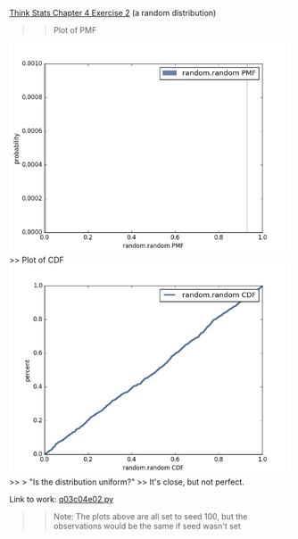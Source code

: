 [Think Stats Chapter 4 Exercise 2](http://greenteapress.com/thinkstats2/html/thinkstats2005.html#toc41) (a random distribution)

>> Plot of PMF  
<img src="https://github.com/giancarlo-garbagnati/dsp/raw/master/statistics/Q03-PMF.png" title="PMF"/>  
>> Plot of CDF
<img src="https://github.com/giancarlo-garbagnati/dsp/raw/master/statistics/Q03-CDF.png" title="CDF"/>  
>> > "Is the distribution uniform?"  
>> It's close, but not perfect.


Link to work: [q03c04e02.py](https://github.com/giancarlo-garbagnati/dsp/blob/master/statistics/q03c04e02.py)
>> Note: The plots above are all set to seed 100, but the observations would be the same if seed wasn't set
